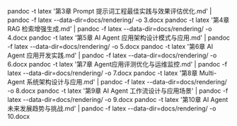 


pandoc  -t latex '第3章 Prompt 提示词工程最佳实践与效果评估优化.md'  | pandoc -f latex --data-dir=docs/rendering/ -o 3.docx
pandoc  -t latex '第4章 RAG 检索增强生成.md'  | pandoc -f latex --data-dir=docs/rendering/ -o 4.docx
pandoc  -t latex '第5章 AI Agent 应用架构设计模式与应用.md'  | pandoc -f latex --data-dir=docs/rendering/ -o 5.docx
pandoc  -t latex '第6章 AI Agent 应用开发实践.md'  | pandoc -f latex --data-dir=docs/rendering/ -o 6.docx
pandoc  -t latex '第7章 Agent应用评测优化与运维监控.md'  | pandoc -f latex --data-dir=docs/rendering/ -o 7.docx
pandoc  -t latex '第8章 Multi-Agent 系统架构设计与应用.md'  | pandoc -f latex --data-dir=docs/rendering/ -o 8.docx
pandoc  -t latex '第9章 AI Agent 工作流设计与应用场景'  | pandoc -f latex --data-dir=docs/rendering/ -o 9.docx
pandoc  -t latex '第10章 AI Agent未来发展趋势与挑战.md'  | pandoc -f latex --data-dir=docs/rendering/ -o 10.docx
